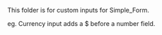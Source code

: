 This folder is for custom inputs for Simple_Form.

eg. Currency input adds a $ before a number field. 
